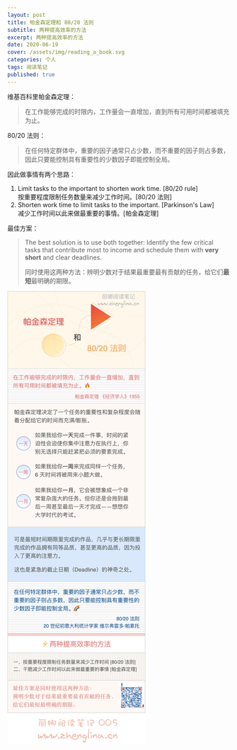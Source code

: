 ```yaml
---
layout: post
title: 帕金森定理和 80/20 法则
subtitle: 两种提高效率的方法
excerpt: 两种提高效率的方法
date: 2020-06-19
cover: /assets/img/reading_a_book.svg
categories: 个人
tags: 阅读笔记
published: true
---
```


维基百科里帕金森定理：

> 在工作能够完成的时限内，工作量会一直增加，直到所有可用时间都被填充为止。

80/20 法则：

> 在任何特定群体中，重要的因子通常只占少数，而不重要的因子则占多数，因此只要能控制具有重要性的少数因子即能控制全局。

因此做事情有两个思路：

1. Limit tasks to the important to shorten work time. [80/20 rule]  
   按重要程度限制任务数量来减少工作时间。[80/20 法则]
2. Shorten work time to limit tasks to the important. [Parkinson's Law]  
   减少工作时间以此来做最重要的事情。[帕金森定理]

最佳方案：

> The best solution is to use both together: Identify the few critical tasks that contribute most to income and schedule them with **very short** and clear deadlines.
>
> 同时使用这两种方法：辨明少数对于结果最重要最有贡献的任务，给它们**最短**最明确的期限。

![](/assets/post_img/005.jpg)
